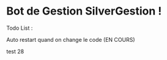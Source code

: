 # Bot de Gestion SilverGestion !

Todo List :

Auto restart quand on change le code (EN COURS)

test 28
